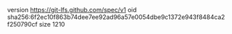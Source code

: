 version https://git-lfs.github.com/spec/v1
oid sha256:6f2ec10f863b74dee7ee92ad96a57e0054dbe9c1372e943f8484ca2f250790cf
size 1210
